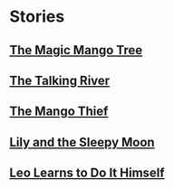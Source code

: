 # Stories

## [The Magic Mango Tree](stories/the_magic_mango_tree/README.md)
## [The Talking River](stories/the_talking_river/README.md)
## [The Mango Thief](stories/the_mango_thief/README.md)
## [Lily and the Sleepy Moon](stories/lily_and_the_sleepy_moon/README.md)
## [Leo Learns to Do It Himself](stories/leo_learns_to_do_it_himself/README.md)
